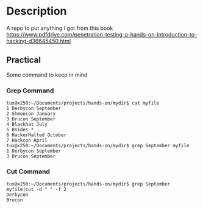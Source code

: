 # Description
A repo to put anything I got from this book https://www.pdfdrive.com/penetration-testing-a-hands-on-introduction-to-hacking-d36645450.html
## Practical
Some command to keep in mind
### Grep Command
```
tux@x250:~/Documents/projects/hands-on/mydir$ cat myfile
1 Derbycon September
2 Shmoocon January
3 Brucon September
4 Blackhat July
5 Bsides *
6 HackerHalted October
7 Hackcon April
tux@x250:~/Documents/projects/hands-on/mydir$ grep September myfile
1 Derbycon September
3 Brucon September
```
### Cut Command
```
tux@x250:~/Documents/projects/hands-on/mydir$ grep September myfile|cut -d " " -f 2
Derbycon
Brucon

```
